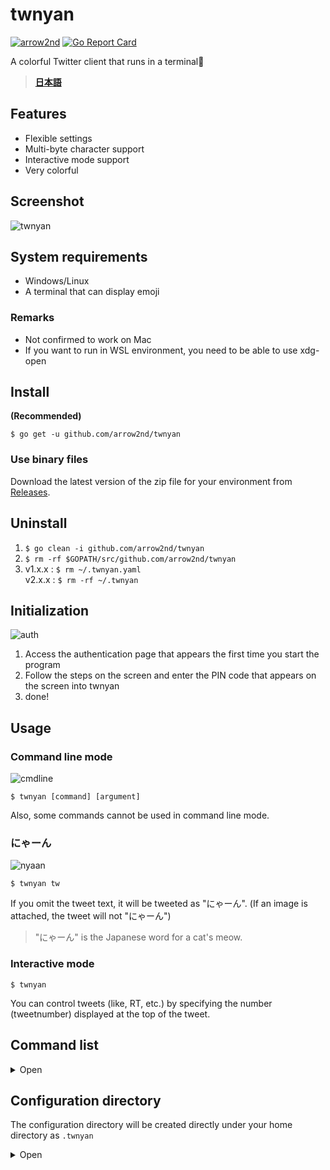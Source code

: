 # twnyan
[![arrow2nd](https://circleci.com/gh/arrow2nd/twnyan.svg?style=shield)](https://circleci.com/gh/arrow2nd/twnyan/tree/main)
[![Go Report Card](https://goreportcard.com/badge/github.com/arrow2nd/twnyan)](https://goreportcard.com/report/github.com/arrow2nd/twnyan)

A colorful Twitter client that runs in a terminal🐾

> **[日本語](README.md)**

## Features
- Flexible settings
- Multi-byte character support
- Interactive mode support
- Very colorful

## Screenshot
![twnyan](https://user-images.githubusercontent.com/44780846/106699506-612c0f80-6626-11eb-803e-332512822789.gif)

## System requirements
- Windows/Linux
- A terminal that can display emoji

### Remarks
- Not confirmed to work on Mac
- If you want to run in WSL environment, you need to be able to use xdg-open

## Install
**(Recommended)**

```$ go get -u github.com/arrow2nd/twnyan```

### Use binary files
Download the latest version of the zip file for your environment from [Releases](https://github.com/arrow2nd/twnyan/releases).

## Uninstall
1. ```$ go clean -i github.com/arrow2nd/twnyan```
2. ```$ rm -rf $GOPATH/src/github.com/arrow2nd/twnyan```
3. v1.x.x : ```$ rm ~/.twnyan.yaml```<br>v2.x.x : ```$ rm -rf ~/.twnyan```

## Initialization
![auth](https://user-images.githubusercontent.com/44780846/106747441-4a59dd00-6667-11eb-8248-3468cb39f7d1.png)

1. Access the authentication page that appears the first time you start the program
2. Follow the steps on the screen and enter the PIN code that appears on the screen into twnyan
3. done!

## Usage
### Command line mode
![cmdline](https://user-images.githubusercontent.com/44780846/106699170-b287cf00-6625-11eb-8374-8565286db3e2.gif)

```$ twnyan [command] [argument]```

Also, some commands cannot be used in command line mode.
### にゃーん
![nyaan](https://user-images.githubusercontent.com/44780846/106699001-558c1900-6625-11eb-948e-6212ab0cba40.gif)

```$ twnyan tw```

If you omit the tweet text, it will be tweeted as "にゃーん". (If an image is attached, the tweet will not "にゃーん")

> "にゃーん" is the Japanese word for a cat's meow.
### Interactive mode
```$ twnyan```

You can control tweets (like, RT, etc.) by specifying the number (tweetnumber) displayed at the top of the tweet.

## Command list

<details>
<summary>Open</summary>

## tweet
```Alias: tw```
### tweet [text] [imagefile]
Post a tweet.

| Arguments  | Hints                                                                            | Examples                            |
| ---------- | -------------------------------------------------------------------------------- | ----------------------------------- |
| text       | If there is no text and image file, the message will be posted with a "にゃーん" | ```tweet```                         |
| image file | If there is more than one, please separate them with a space                     | ```tweet 🍣 sushi1.png sushi2.png``` |

- You can also omit the text and just post an image (e.g. ```tweet cat.png```)
### tweet multi
```Alias: ml```

Post a multi-line tweet.
- To finish typing, type a semicolon (;) at the end of the sentence
- If it is blank (enter only a semicolon), the post will be canceled
### tweet remove [\<tweetnumber\>]...
```Alias: rm```

Delete a tweet.

| Arguments   | Hints                                                      | Examples               |
| ----------- | ---------------------------------------------------------- | ---------------------- |
| tweetNumber | Separate each tweet with a space if there is more than one | ```tweet remove 2 5``` |

## timeline
```Alias: tl```
### timeline [counts]
Get a home timeline.

| Arguments | Hints                                                                | Examples          |
| --------- | -------------------------------------------------------------------- | ----------------- |
| counts    | If you omit it, the default value is given in the configuration file | ```timeline 39``` |

## mention
```Alias: mt```
### mention [counts]
Get a Mentions to you.

| Arguments | Hints                                                                | Examples         |
| --------- | -------------------------------------------------------------------- | ---------------- |
| counts    | If you omit it, the default value is given in the configuration file | ```mention 20``` |

## list
```Alias: ls```
### list [\<listname\>] [counts]
Get a timeline of the list.

| Arguments | Hints                                                                        | Examples                      |
| --------- | ---------------------------------------------------------------------------- | ----------------------------- |
| list name | If you are running in interactive mode, you can complete it with the Tab key | ```list Cats```               |
| counts    | If you omit it, the default value is given in the configuration file         | ```list "Cat Gathering" 30``` |

## user
```Alias: ur```
### user [<username/tweetnumber>] [counts]
Get a timeline of the specified user.

| Arguments            | Hints                                                                | Examples                          |
| -------------------- | -------------------------------------------------------------------- | --------------------------------- |
| username/tweetnumber | Either can be specified<br>The '@' in the username is optional       | ```user github```<br>```user 1``` |
| counts               | If you omit it, the default value is given in the configuration file | ```user twitter 15```             |
### user own [counts]
Get your own timeline.

| Arguments | Hints                                                                | Examples          |
| --------- | -------------------------------------------------------------------- | ----------------- |
| counts    | If you omit it, the default value is given in the configuration file | ```user own 50``` |

## search
```Alias: sh```
### search [\<keyword\>] [counts]
Searches for tweets tweets in the past 7 days.

| Arguments | Hints                                                                | Examples               |
| --------- | -------------------------------------------------------------------- | ---------------------- |
| keyword   | Please enclose any spaces in double quotes                           | ```search "cat dog"``` |
| counts    | If you omit it, the default value is given in the configuration file | ```search sushi 5```   |

## like
```Alias: lk, fv```
### like [\<tweetnumber\>]
Like a tweet.

| Arguments   | Hints                                                      | Examples       |
| ----------- | ---------------------------------------------------------- | -------------- |
| tweetnumber | Separate each tweet with a space if there is more than one | ```like 1 2``` |
### like remove [\<tweetnumber\>]
```Alias: rm```

UnLike a tweet.

| Arguments   | Hints                                                      | Examples              |
| ----------- | ---------------------------------------------------------- | --------------------- |
| tweetnumber | Separate each tweet with a space if there is more than one | ```like remove 1 2``` |

## retweet
```Alias: rt```
### retweet [\<tweetnumber\>]...
Retweet a tweet.

| Arguments   | Hints                                                      | Examples          |
| ----------- | ---------------------------------------------------------- | ----------------- |
| tweetnumber | Separate each tweet with a space if there is more than one | ```retweet 1 5``` |
### retweet remove [\<tweetnumber\>]...
```Alias: rm```

UnRetweet tweet.

| Arguments   | Hints                                                      | Examples                 |
| ----------- | ---------------------------------------------------------- | ------------------------ |
| tweetnumber | Separate each tweet with a space if there is more than one | ```retweet remove 1 5``` |

## quote
```Alias: qt```
### quote [\<tweetnumber\>] [text] [imagefile]
Quote a tweet.

| Arguments   | Hints                                                                            | Examples                              |
| ----------- | -------------------------------------------------------------------------------- | ------------------------------------- |
| tweetnumber | Specify the number of the tweet to quote                                         | ```quote 1 good!!!```                 |
| text        | If there is no text and image file, the message will be posted with a "にゃーん" | ```quote 1```                         |
| imagefile   | If there is more than one, please separate them with a space                     | ```quote 1 🍣 sushi1.png sushi2.png``` |
### quote multi
```Alias: ml```

Post a multi-line quote retweet.
- To finish typing, type a semicolon (;) at the end of the sentence
- If blank (enter only a semicolon), the post will be canceled

## reply
```Alias: rp```
### reply [\<tweetnumber\>] [text] [imagefile]
Post a reply.

| Arguments   | Hints                                                                            | Examples                         |
| ----------- | -------------------------------------------------------------------------------- | -------------------------------- |
| tweetnumber | Specify the number of the tweet you want to reply to.                            | ```reply 1 meow```               |
| text        | If there is no text and image file, the message will be posted with a "にゃーん" | ```reply 1```                    |
| image file  | If there is more than one, please separate them with a space                     | ```reply 1 good!!! sushi1.png``` |

- You can also omit the text and just post an image. (e.g. ```reply 1 dog.png```)
### reply multi
```Alias: ml```

Post a multi-line reply.
- To finish typing, enter a semicolon (;) at the end of the sentence
- If blank (enter only a semicolon), the post will be canceled

## follow
```Alias: fw```
### follow [<username/tweetnumber>]
Follow a user.

| Arguments            | Hints                                                          | Examples                              |
| -------------------- | -------------------------------------------------------------- | ------------------------------------- |
| username/tweetnumber | Either can be specified<br>The '@' in the username is optional | ```follow github```<br>```follow 1``` |
### follow remove [<username/tweetnumber>]
```Alias: rm```

Unfollow a user.

| Arguments            | Hints                                                          | Examples                                               |
| -------------------- | -------------------------------------------------------------- | ------------------------------------------------------ |
| username/tweetnumber | Either can be specified<br>The '@' in the username is optional | ```follow remove arrow_2nd```<br>```follow remove 1``` |

## block
```Alias: bk```
### block [<username/tweetnumber>]
Block a user.

| Arguments            | Hints                                                          | Examples                               |
| -------------------- | -------------------------------------------------------------- | -------------------------------------- |
| username/tweetnumber | Either can be specified<br>The '@' in the username is optional | ```block arrow_2nd```<br>```block 1``` |
### block remove [<username/tweetnumber>]
```Alias: rm```

Unblock a user.

| Arguments            | Hints                                                          | Examples                                             |
| -------------------- | -------------------------------------------------------------- | ---------------------------------------------------- |
| username/tweetnumber | Either can be specified<br>The '@' in the username is optional | ```block remove arrow_2nd```<br>```block remove 1``` |

## mute
```Alias: mu```
### mute [<username/tweetnumber>]
Mute a user.

| Arguments            | Hints                                                          | Examples                             |
| -------------------- | -------------------------------------------------------------- | ------------------------------------ |
| username/tweetnumber | Either can be specified<br>The '@' in the username is optional | ```mute arrow_2nd```<br>```mute 1``` |
### mute remove [<username/tweetnumber>]
```Alias: rm```

Unmute a user.

| Arguments            | Hints                                                          | Examples                                           |
| -------------------- | -------------------------------------------------------------- | -------------------------------------------------- |
| username/tweetnumber | Either can be specified<br>The '@' in the username is optional | ```mute remove arrow_2nd```<br>```mute remove 1``` |

## open
```Alias: op```
### open [\<tweetnumber\>]
View the tweet in your browser.

| Arguments   | Hints                                                          | Examples     |
| ----------- | -------------------------------------------------------------- | ------------ |
| tweetnumber | Specify the number of the tweet to be displayed in the browser | ```open 2``` |

## clear
Initialize the screen.

## help
Displays help.

You can also use ```[command] help``` to display help for a command.

## exit
Exits the interactive mode.

</details>

## Configuration directory
The configuration directory will be created directly under your home directory as ``.twnyan``

<details>
<summary>Open</summary>

### .cred.yaml
A file of authentication information.

### option.yaml
A file of option setting.

| 名前       | 説明                                |
| ---------- | ----------------------------------- |
| ConfigDir  | Path of the configuration directory |
| Counts     | Default number of acquisitions      |
| DateFormat | Date Format                         |
| TimeFormat | Time Format                         |

- The format of the date and time is the same as the format string of the [time package](https://golang.org/pkg/time/#pkg-constants)

### color.yaml
A file of  color settings.

| 名前         | 説明                                           |
| ------------ | ---------------------------------------------- |
| Accent1      | Accent Color 1                                 |
| Accent2      | Accent Color 2                                 |
| Accent3      | Accent Color 3                                 |
| Error        | Background color of error messages             |
| BoxForground | Text color when reversing                      |
| Separator    | Separator                                      |
| UserName     | User Name                                      |
| ScreenName   | Screen Name                                    |
| Reply        | Indication of reply, color of user replying to |
| Hashtag      | Hashtag                                        |
| Favorite     | Display of likes, color of the number of likes |
| Retweet      | Display of Retweet, color of retweet count     |
| Verified     | Verified account                               |
| Protected    | Private account                                |
| Following    | Folloing                                       |
| FollowedBy   | Followed by                                    |
| Block        | Block                                          |
| Mute         | Mute                                           |

</details>
